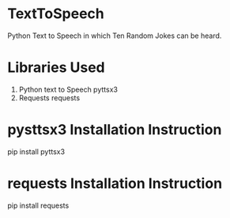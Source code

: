 # TextToSpeech
Python Text to Speech in which Ten Random Jokes can be heard.

# Libraries Used
1. Python text to Speech pyttsx3
2. Requests requests 

# pysttsx3 Installation Instruction
pip install pyttsx3

# requests Installation Instruction 
pip install requests


